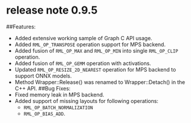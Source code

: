 # release note 0.9.5
##Features:
* Added extensive working sample of Graph C API usage.
* Added `RML_OP_TRANSPOSE` operation support for MPS backend.
* Added fusion of `RML_OP_MAX` and `RML_OP_MIN` into single `RML_OP_CLIP` operation.
* Added fusion of `RML_OP_GEMM` operation with activations.
* Updated `RML_OP_RESIZE_2D_NEAREST` operation for MPS backend to support ONNX models.
* Method Wrapper::Release() was renamed to Wrapper::Detach() in the C++ API.
##Bug Fixes:
* Fixed memory leak in MPS backend.
* Added support of missing layouts for following operations:
    * `RML_OP_BATCH_NORMALIZATION`
    * `RML_OP_BIAS_ADD`.